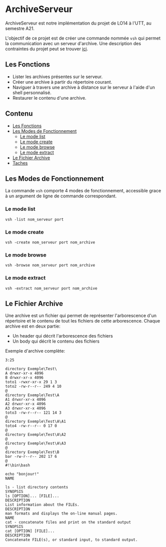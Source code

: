 # ArchiveServeur

ArchiveServeur est notre implémentation du projet de LO14 à l'UTT, au semestre A21.

L'objectif de ce projet est de créer une commande nommée `vsh` qui permet la communication avec un serveur d'archive. Une description des contraintes du projet peut se trouver [ici](https://raw.githubusercontent.com/I3at57/ArchiveServeur/main/LO14-Projet-2021.pdf).

## Les Fonctions

* Lister les archives présentes sur le serveur.
* Créer une archive à partir du répertoire courant.
* Naviguer à travers une archive à distance sur le serveur à l'aide d'un shell personnalisé.
* Restaurer le contenu d'une archive.

## Contenu

* [Les Fonctions](#les-fonctions)
* [Les Modes de Fonctionnement](#les-modes-de-fonctionnement)
  * [Le mode list](#le-mode-list)
  * [Le mode create](#le-mode-create)
  * [Le mode browse](#le-mode-browse)
  * [Le mode extract](#le-mode-extract)
* [Le Fichier Archive](#le-fichier-archive)
* [Taches](#taches)

## Les Modes de Fonctionnement

La commande `vsh` comporte 4 modes de fonctionnement, accessible grace à un argument de ligne de commande correspondant. 

### Le mode list

`vsh -list nom_serveur port`

### Le mode create

`vsh -create nom_serveur port nom_archive`

### Le mode browse

`vsh -browse nom_serveur port nom_archive`

### Le mode extract

`vsh -extract nom_serveur port nom_archive`

## Le Fichier Archive

Une archive est un fichier qui permet de représenter l'arborescence d'un répertoire et le contenu de tout les fichiers de cette arborescence.
Chaque archive est en deux partie:

* Un header qui décrit l'arborescence des fichiers
* Un body qui décrit le contenu des fichiers

Exemple d'archive complète:

    3:25

    directory Exemple\Test\
    A drwxr-xr-x 4096
    B drwxr-xr-x 4096
    toto1 -rwxr-xr-x 29 1 3
    toto2 -rw-r--r-- 249 4 10
    @
    directory Exemple\Test\A
    A1 drwxr-xr-x 4096
    A2 drwxr-xr-x 4096
    A3 drwxr-xr-x 4096
    toto3 -rw-r--r-- 121 14 3
    @
    directory Exemple\Test\A\A1
    toto4 -rw-r--r-- 0 17 0
    @
    directory Exemple\Test\A\A2
    @
    directory Exemple\Test\A\A3
    @
    directory Exemple\Test\B
    bar -rw-r--r-- 202 17 6
    @
    #!\bin\bash

    echo "bonjour!"
    NAME

    ls - list directory contents
    SYNOPSIS
    ls [OPTION]... [FILE]...
    DESCRIPTION
    List information about the FILEs.
    DESCRIPTION
    man formats and displays the on-line manual pages.
    NAME
    cat - concatenate files and print on the standard output
    SYNOPSIS
    cat [OPTION] [FILE]...
    DESCRIPTION
    Concatenate FILE(s), or standard input, to standard output.